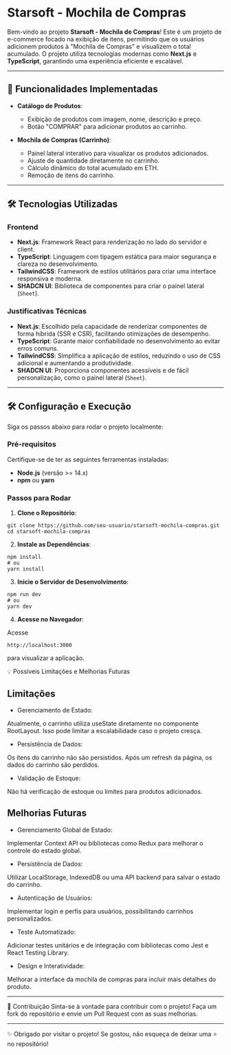 # Starsoft - Mochila de Compras

Bem-vindo ao projeto **Starsoft - Mochila de Compras**! Este é um projeto de e-commerce focado na exibição de itens, permitindo que os usuários adicionem produtos à "Mochila de Compras" e visualizem o total acumulado. O projeto utiliza tecnologias modernas como **Next.js** e **TypeScript**, garantindo uma experiência eficiente e escalável.

---

## 🚀 Funcionalidades Implementadas

- **Catálogo de Produtos**:
  - Exibição de produtos com imagem, nome, descrição e preço.
  - Botão "COMPRAR" para adicionar produtos ao carrinho.

- **Mochila de Compras (Carrinho)**:
  - Painel lateral interativo para visualizar os produtos adicionados.
  - Ajuste de quantidade diretamente no carrinho.
  - Cálculo dinâmico do total acumulado em ETH.
  - Remoção de itens do carrinho.

---

## 🛠️ Tecnologias Utilizadas

### **Frontend**
- **Next.js**: Framework React para renderização no lado do servidor e client.
- **TypeScript**: Linguagem com tipagem estática para maior segurança e clareza no desenvolvimento.
- **TailwindCSS**: Framework de estilos utilitários para criar uma interface responsiva e moderna.
- **SHADCN UI**: Biblioteca de componentes para criar o painel lateral (`Sheet`).

### **Justificativas Técnicas**
- **Next.js**: Escolhido pela capacidade de renderizar componentes de forma híbrida (SSR e CSR), facilitando otimizações de desempenho.
- **TypeScript**: Garante maior confiabilidade no desenvolvimento ao evitar erros comuns.
- **TailwindCSS**: Simplifica a aplicação de estilos, reduzindo o uso de CSS adicional e aumentando a produtividade.
- **SHADCN UI**: Proporciona componentes acessíveis e de fácil personalização, como o painel lateral (`Sheet`).

---

## 🛠️ Configuração e Execução

Siga os passos abaixo para rodar o projeto localmente:

### Pré-requisitos
Certifique-se de ter as seguintes ferramentas instaladas:
- **Node.js** (versão >= 14.x)
- **npm** ou **yarn**

### Passos para Rodar

1. **Clone o Repositório**:
```
git clone https://github.com/seu-usuario/starsoft-mochila-compras.git
cd starsoft-mochila-compras
```
   
2. **Instale as Dependências**:

```
npm install
# ou
yarn install
```

3. **Inicie o Servidor de Desenvolvimento**:

```
npm run dev
# ou
yarn dev
```

4. **Acesse no Navegador**:

Acesse
```
http://localhost:3000
```
para visualizar a aplicação.

💡 Possíveis Limitações e Melhorias Futuras

## Limitações
- Gerenciamento de Estado:

Atualmente, o carrinho utiliza useState diretamente no componente RootLayout. Isso pode limitar a escalabilidade caso o projeto cresça.

- Persistência de Dados:

Os itens do carrinho não são persistidos. Após um refresh da página, os dados do carrinho são perdidos.

- Validação de Estoque:

Não há verificação de estoque ou limites para produtos adicionados.

## Melhorias Futuras

- Gerenciamento Global de Estado:

Implementar Context API ou bibliotecas como Redux para melhorar o controle do estado global.

- Persistência de Dados:

Utilizar LocalStorage, IndexedDB ou uma API backend para salvar o estado do carrinho.

- Autenticação de Usuários:

Implementar login e perfis para usuários, possibilitando carrinhos personalizados.

- Teste Automatizado:

Adicionar testes unitários e de integração com bibliotecas como Jest e React Testing Library.

- Design e Interatividade:

Melhorar a interface da mochila de compras para incluir mais detalhes do produto.

---

🤝 Contribuição
Sinta-se à vontade para contribuir com o projeto! Faça um fork do repositório e envie um Pull Request com as suas melhorias.

---

✨ Obrigado por visitar o projeto! Se gostou, não esqueça de deixar uma ⭐ no repositório!
